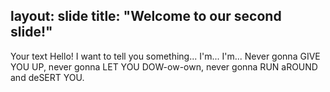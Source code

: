 layout: slide
title: "Welcome to our second slide!"
---
Your text
Hello! I want to tell you something... I'm... I'm... Never gonna GIVE YOU UP, never gonna LET YOU DOW-ow-own, never gonna RUN aROUND and deSERT YOU. 
